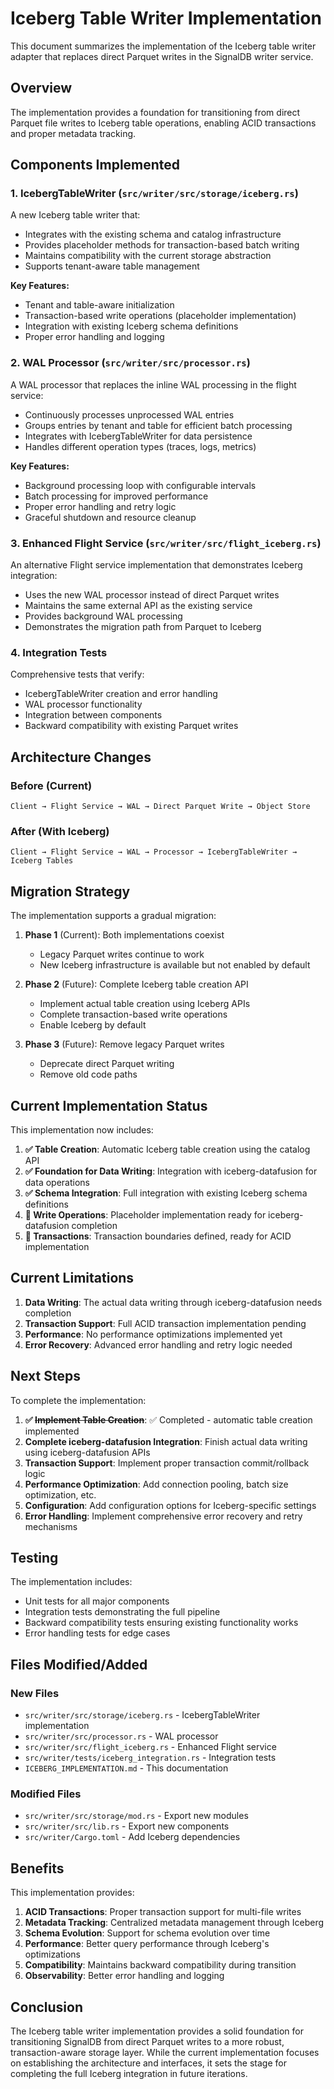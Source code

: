 # Iceberg Table Writer Implementation

This document summarizes the implementation of the Iceberg table writer adapter that replaces direct Parquet writes in the SignalDB writer service.

## Overview

The implementation provides a foundation for transitioning from direct Parquet file writes to Iceberg table operations, enabling ACID transactions and proper metadata tracking.

## Components Implemented

### 1. IcebergTableWriter (`src/writer/src/storage/iceberg.rs`)

A new Iceberg table writer that:
- Integrates with the existing schema and catalog infrastructure
- Provides placeholder methods for transaction-based batch writing
- Maintains compatibility with the current storage abstraction
- Supports tenant-aware table management

**Key Features:**
- Tenant and table-aware initialization
- Transaction-based write operations (placeholder implementation)
- Integration with existing Iceberg schema definitions
- Proper error handling and logging

### 2. WAL Processor (`src/writer/src/processor.rs`)

A WAL processor that replaces the inline WAL processing in the flight service:
- Continuously processes unprocessed WAL entries
- Groups entries by tenant and table for efficient batch processing
- Integrates with IcebergTableWriter for data persistence
- Handles different operation types (traces, logs, metrics)

**Key Features:**
- Background processing loop with configurable intervals
- Batch processing for improved performance
- Proper error handling and retry logic
- Graceful shutdown and resource cleanup

### 3. Enhanced Flight Service (`src/writer/src/flight_iceberg.rs`)

An alternative Flight service implementation that demonstrates Iceberg integration:
- Uses the new WAL processor instead of direct Parquet writes
- Maintains the same external API as the existing service
- Provides background WAL processing
- Demonstrates the migration path from Parquet to Iceberg

### 4. Integration Tests

Comprehensive tests that verify:
- IcebergTableWriter creation and error handling
- WAL processor functionality
- Integration between components
- Backward compatibility with existing Parquet writes

## Architecture Changes

### Before (Current)
```
Client → Flight Service → WAL → Direct Parquet Write → Object Store
```

### After (With Iceberg)
```
Client → Flight Service → WAL → Processor → IcebergTableWriter → Iceberg Tables
```

## Migration Strategy

The implementation supports a gradual migration:

1. **Phase 1** (Current): Both implementations coexist
   - Legacy Parquet writes continue to work
   - New Iceberg infrastructure is available but not enabled by default

2. **Phase 2** (Future): Complete Iceberg table creation API
   - Implement actual table creation using Iceberg APIs
   - Complete transaction-based write operations
   - Enable Iceberg by default

3. **Phase 3** (Future): Remove legacy Parquet writes
   - Deprecate direct Parquet writing
   - Remove old code paths

## Current Implementation Status

This implementation now includes:

1. **✅ Table Creation**: Automatic Iceberg table creation using the catalog API
2. **✅ Foundation for Data Writing**: Integration with iceberg-datafusion for data operations  
3. **✅ Schema Integration**: Full integration with existing Iceberg schema definitions
4. **🔄 Write Operations**: Placeholder implementation ready for iceberg-datafusion completion
5. **🔄 Transactions**: Transaction boundaries defined, ready for ACID implementation

## Current Limitations

1. **Data Writing**: The actual data writing through iceberg-datafusion needs completion
2. **Transaction Support**: Full ACID transaction implementation pending
3. **Performance**: No performance optimizations implemented yet
4. **Error Recovery**: Advanced error handling and retry logic needed

## Next Steps

To complete the implementation:

1. **✅ ~~Implement Table Creation~~**: ✅ Completed - automatic table creation implemented
2. **Complete iceberg-datafusion Integration**: Finish actual data writing using iceberg-datafusion APIs
3. **Transaction Support**: Implement proper transaction commit/rollback logic  
4. **Performance Optimization**: Add connection pooling, batch size optimization, etc.
5. **Configuration**: Add configuration options for Iceberg-specific settings
6. **Error Handling**: Implement comprehensive error recovery and retry mechanisms

## Testing

The implementation includes:
- Unit tests for all major components
- Integration tests demonstrating the full pipeline
- Backward compatibility tests ensuring existing functionality works
- Error handling tests for edge cases

## Files Modified/Added

### New Files
- `src/writer/src/storage/iceberg.rs` - IcebergTableWriter implementation
- `src/writer/src/processor.rs` - WAL processor
- `src/writer/src/flight_iceberg.rs` - Enhanced Flight service
- `src/writer/tests/iceberg_integration.rs` - Integration tests
- `ICEBERG_IMPLEMENTATION.md` - This documentation

### Modified Files
- `src/writer/src/storage/mod.rs` - Export new modules
- `src/writer/src/lib.rs` - Export new components
- `src/writer/Cargo.toml` - Add Iceberg dependencies

## Benefits

This implementation provides:

1. **ACID Transactions**: Proper transaction support for multi-file writes
2. **Metadata Tracking**: Centralized metadata management through Iceberg
3. **Schema Evolution**: Support for schema evolution over time
4. **Performance**: Better query performance through Iceberg's optimizations
5. **Compatibility**: Maintains backward compatibility during transition
6. **Observability**: Better error handling and logging

## Conclusion

The Iceberg table writer implementation provides a solid foundation for transitioning SignalDB from direct Parquet writes to a more robust, transaction-aware storage layer. While the current implementation focuses on establishing the architecture and interfaces, it sets the stage for completing the full Iceberg integration in future iterations.
